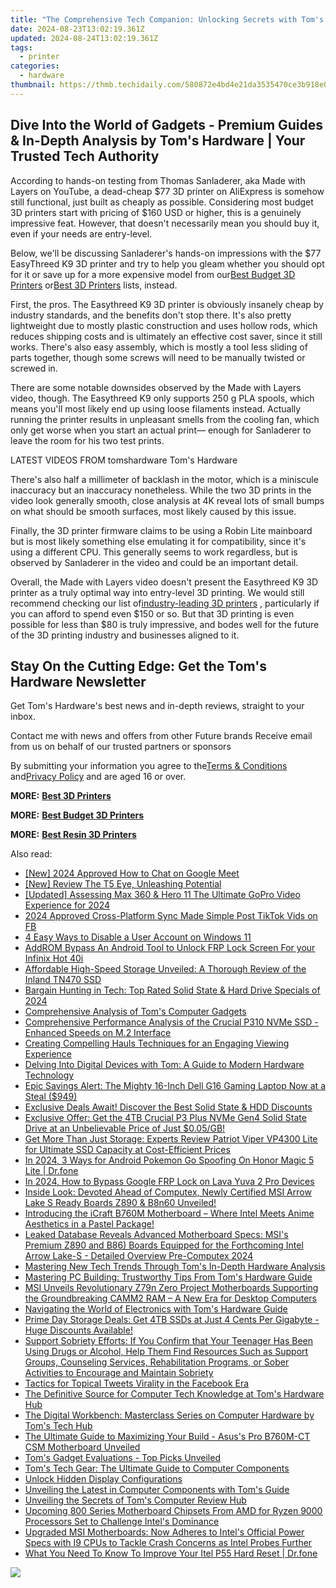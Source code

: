 ```yaml
---
title: "The Comprehensive Tech Companion: Unlocking Secrets with Tom's Hardware Know-How"
date: 2024-08-23T13:02:19.361Z
updated: 2024-08-24T13:02:19.361Z
tags:
  - printer
categories:
  - hardware
thumbnail: https://thmb.techidaily.com/580872e4bd4e21da3535470ce3b918e09ae5b8653067a4110ec11928ef11818a.jpg
---
```


## Dive Into the World of Gadgets - Premium Guides & In-Depth Analysis by Tom's Hardware | Your Trusted Tech Authority

According to hands-on testing from Thomas Sanladerer, aka Made with Layers on YouTube, a dead-cheap $77 3D printer on AliExpress is somehow still functional, just built as cheaply as possible. Considering most budget 3D printers start with pricing of $160 USD or higher, this is a genuinely impressive feat. However, that doesn't necessarily mean you should buy it, even if your needs are entry-level.

 Below, we'll be discussing Sanladerer's hands-on impressions with the $77 EasyThreed K9 3D printer and try to help you gleam whether you should opt for it or save up for a more expensive model from our[Best Budget 3D Printers](https://www.tomshardware.com/best-picks/best-budget-3d-printers) or[Best 3D Printers](https://www.tomshardware.com/best-picks/best-3d-printers) lists, instead.

 First, the pros. The Easythreed K9 3D printer is obviously insanely cheap by industry standards, and the benefits don't stop there. It's also pretty lightweight due to mostly plastic construction and uses hollow rods, which reduces shipping costs and is ultimately an effective cost saver, since it still works. There's also easy assembly, which is mostly a tool less sliding of parts together, though some screws will need to be manually twisted or screwed in.

 There are some notable downsides observed by the Made with Layers video, though. The Easythreed K9 only supports 250 g PLA spools, which means you'll most likely end up using loose filaments instead. Actually running the printer results in unpleasant smells from the cooling fan, which only get worse when you start an actual print— enough for Sanladerer to leave the room for his two test prints.

 LATEST VIDEOS FROM tomshardware Tom's Hardware

 There's also half a millimeter of backlash in the motor, which is a miniscule inaccuracy but an inaccuracy nonetheless. While the two 3D prints in the video look generally smooth, close analysis at 4K reveal lots of small bumps on what should be smooth surfaces, most likely caused by this issue.

 Finally, the 3D printer firmware claims to be using a Robin Lite mainboard but is most likely something else emulating it for compatibility, since it's using a different CPU. This generally seems to work regardless, but is observed by Sanladerer in the video and could be an important detail.

 Overall, the Made with Layers video doesn't present the Easythreed K9 3D printer as a truly optimal way into entry-level 3D printing. We would still recommend checking our list of[industry-leading 3D printers](https://www.tomshardware.com/best-picks/best-3d-printers) , particularly if you can afford to spend even $150 or so. But that 3D printing is even possible for less than $80 is truly impressive, and bodes well for the future of the 3D printing industry and businesses aligned to it.

## Stay On the Cutting Edge: Get the Tom's Hardware Newsletter

 Get Tom's Hardware's best news and in-depth reviews, straight to your inbox.

 Contact me with news and offers from other Future brands  Receive email from us on behalf of our trusted partners or sponsors

 By submitting your information you agree to the[Terms & Conditions](https://futureplc.com/terms-conditions/) and[Privacy Policy](https://futureplc.com/privacy-policy/) and are aged 16 or over.

**MORE:** [**Best 3D Printers**](https://www.tomshardware.com/best-picks/best-3d-printers)

**MORE:** [**Best Budget 3D Printers**](https://www.tomshardware.com/best-picks/best-budget-3d-printers)

**MORE:** [**Best Resin 3D Printers**](https://www.tomshardware.com/best-picks/best-resin-3d-printers)


<ins class="adsbygoogle"
     style="display:block"
     data-ad-format="autorelaxed"
     data-ad-client="ca-pub-7571918770474297"
     data-ad-slot="1223367746"></ins>



<ins class="adsbygoogle"
     style="display:block"
     data-ad-client="ca-pub-7571918770474297"
     data-ad-slot="8358498916"
     data-ad-format="auto"
     data-full-width-responsive="true"></ins>

<span class="atpl-alsoreadstyle">Also read:</span>
<div><ul>
<li><a href="https://screen-activity-recording.techidaily.com/new-2024-approved-how-to-chat-on-google-meet/"><u>[New] 2024 Approved  How to Chat on Google Meet</u></a></li>
<li><a href="https://extra-support.techidaily.com/new-review-the-t5-eye-unleashing-potential/"><u>[New] Review  The T5 Eye, Unleashing Potential</u></a></li>
<li><a href="https://vp-tips.techidaily.com/updated-assessing-max-360-and-hero-11-the-ultimate-gopro-video-experience-for-2024/"><u>[Updated] Assessing Max 360 & Hero 11  The Ultimate GoPro Video Experience for 2024</u></a></li>
<li><a href="https://facebook-clips.techidaily.com/2024-approved-cross-platform-sync-made-simple-post-tiktok-vids-on-fb/"><u>2024 Approved  Cross-Platform Sync Made Simple  Post TikTok Vids on FB</u></a></li>
<li><a href="https://win11-tips.techidaily.com/4-easy-ways-to-disable-a-user-account-on-windows-11/"><u>4 Easy Ways to Disable a User Account on Windows 11</u></a></li>
<li><a href="https://bypass-frp.techidaily.com/addrom-bypass-an-android-tool-to-unlock-frp-lock-screen-for-your-infinix-hot-40i-by-drfone-android/"><u>AddROM Bypass An Android Tool to Unlock FRP Lock Screen For your Infinix Hot 40i</u></a></li>
<li><a href="https://hardware-tips.techidaily.com/affordable-high-speed-storage-unveiled-a-thorough-review-of-the-inland-tn470-ssd/"><u>Affordable High-Speed Storage Unveiled: A Thorough Review of the Inland TN470 SSD</u></a></li>
<li><a href="https://hardware-tips.techidaily.com/bargain-hunting-in-tech-top-rated-solid-state-and-hard-drive-specials-of-2024/"><u>Bargain Hunting in Tech: Top Rated Solid State & Hard Drive Specials of 2024</u></a></li>
<li><a href="https://hardware-tips.techidaily.com/comprehensive-analysis-of-toms-computer-gadgets/"><u>Comprehensive Analysis of Tom's Computer Gadgets</u></a></li>
<li><a href="https://hardware-tips.techidaily.com/comprehensive-performance-analysis-of-the-crucial-p310-nvme-ssd-enhanced-speeds-on-m2-interface/"><u>Comprehensive Performance Analysis of the Crucial P310 NVMe SSD - Enhanced Speeds on M.2 Interface</u></a></li>
<li><a href="https://fox-links.techidaily.com/creating-compelling-hauls-techniques-for-an-engaging-viewing-experience/"><u>Creating Compelling Hauls  Techniques for an Engaging Viewing Experience</u></a></li>
<li><a href="https://hardware-tips.techidaily.com/delving-into-digital-devices-with-tom-a-guide-to-modern-hardware-technology/"><u>Delving Into Digital Devices with Tom: A Guide to Modern Hardware Technology</u></a></li>
<li><a href="https://hardware-tips.techidaily.com/1723862653269-epic-savings-alert-the-mighty-16-inch-dell-g16-gaming-laptop-now-at-a-steal-949/"><u>Epic Savings Alert: The Mighty 16-Inch Dell G16 Gaming Laptop Now at a Steal ($949)</u></a></li>
<li><a href="https://hardware-tips.techidaily.com/exclusive-deals-await-discover-the-best-solid-state-and-hdd-discounts/"><u>Exclusive Deals Await! Discover the Best Solid State & HDD Discounts</u></a></li>
<li><a href="https://hardware-tips.techidaily.com/exclusive-offer-get-the-4tb-crucial-p3-plus-nvme-gen4-solid-state-drive-at-an-unbelievable-price-of-just-005gb/"><u>Exclusive Offer: Get the 4TB Crucial P3 Plus NVMe Gen4 Solid State Drive at an Unbelievable Price of Just $0.05/GB!</u></a></li>
<li><a href="https://hardware-tips.techidaily.com/get-more-than-just-storage-experts-review-patriot-viper-vp4300-lite-for-ultimate-ssd-capacity-at-cost-efficient-prices/"><u>Get More Than Just Storage: Experts Review Patriot Viper VP4300 Lite for Ultimate SSD Capacity at Cost-Efficient Prices</u></a></li>
<li><a href="https://pokemon-go-android.techidaily.com/in-2024-3-ways-for-android-pokemon-go-spoofing-on-honor-magic-5-lite-drfone-by-drfone-virtual-android/"><u>In 2024, 3 Ways for Android Pokemon Go Spoofing On Honor Magic 5 Lite | Dr.fone</u></a></li>
<li><a href="https://android-frp.techidaily.com/in-2024-how-to-bypass-google-frp-lock-on-lava-yuva-2-pro-devices-by-drfone-android/"><u>In 2024, How to Bypass Google FRP Lock on Lava Yuva 2 Pro Devices</u></a></li>
<li><a href="https://hardware-tips.techidaily.com/inside-look-devoted-ahead-of-computex-newly-certified-msi-arrow-lake-s-ready-boards-z890-and-b8n60-unveiled/"><u>Inside Look: Devoted Ahead of Computex, Newly Certified MSI Arrow Lake S Ready Boards Z890 & B8n60 Unveiled!</u></a></li>
<li><a href="https://hardware-tips.techidaily.com/introducing-the-icraft-b760m-motherboard-where-intel-meets-anime-aesthetics-in-a-pastel-package/"><u>Introducing the iCraft B760M Motherboard – Where Intel Meets Anime Aesthetics in a Pastel Package!</u></a></li>
<li><a href="https://hardware-tips.techidaily.com/leaked-database-reveals-advanced-motherboard-specs-msis-premium-z890-and-b86-boards-equipped-for-the-forthcoming-intel-arrow-lake-s-detailed-overview-pre-co75/"><u>Leaked Database Reveals Advanced Motherboard Specs: MSI's Premium Z890 and B86) Boards Equipped for the Forthcoming Intel Arrow Lake-S - Detailed Overview Pre-Computex 2024</u></a></li>
<li><a href="https://hardware-tips.techidaily.com/mastering-new-tech-trends-through-toms-in-depth-hardware-analysis/"><u>Mastering New Tech Trends Through Tom's In-Depth Hardware Analysis</u></a></li>
<li><a href="https://hardware-tips.techidaily.com/mastering-pc-building-trustworthy-tips-from-toms-hardware-guide/"><u>Mastering PC Building: Trustworthy Tips From Tom's Hardware Guide</u></a></li>
<li><a href="https://hardware-tips.techidaily.com/msi-unveils-revolutionary-z79n-zero-project-motherboards-supporting-the-groundbreaking-camm2-ram-a-new-era-for-desktop-computers/"><u>MSI Unveils Revolutionary Z79n Zero Project Motherboards Supporting the Groundbreaking CAMM2 RAM – A New Era for Desktop Computers</u></a></li>
<li><a href="https://hardware-tips.techidaily.com/navigating-the-world-of-electronics-with-toms-hardware-guide/"><u>Navigating the World of Electronics with Tom's Hardware Guide</u></a></li>
<li><a href="https://hardware-tips.techidaily.com/1723864252424-prime-day-storage-deals-get-4tb-ssds-at-just-4-cents-per-gigabyte-huge-discounts-available/"><u>Prime Day Storage Deals: Get 4TB SSDs at Just 4 Cents Per Gigabyte - Huge Discounts Available!</u></a></li>
<li><a href="https://hardware-tips.techidaily.com/support-sobriety-efforts-if-you-confirm-that-your-teenager-has-been-using-drugs-or-alcohol-help-them-find-resources-such-as-support-groups-counseling-servic90/"><u>Support Sobriety Efforts: If You Confirm that Your Teenager Has Been Using Drugs or Alcohol, Help Them Find Resources Such as Support Groups, Counseling Services, Rehabilitation Programs, or Sober Activities to Encourage and Maintain Sobriety</u></a></li>
<li><a href="https://facebook-videos.techidaily.com/tactics-for-topical-tweets-virality-in-the-facebook-era/"><u>Tactics for Topical Tweets  Virality in the Facebook Era</u></a></li>
<li><a href="https://hardware-tips.techidaily.com/the-definitive-source-for-computer-tech-knowledge-at-toms-hardware-hub/"><u>The Definitive Source for Computer Tech Knowledge at Tom's Hardware Hub</u></a></li>
<li><a href="https://hardware-tips.techidaily.com/the-digital-workbench-masterclass-series-on-computer-hardware-by-toms-tech-hub/"><u>The Digital Workbench: Masterclass Series on Computer Hardware by Tom's Tech Hub</u></a></li>
<li><a href="https://hardware-tips.techidaily.com/the-ultimate-guide-to-maximizing-your-build-asuss-pro-b760m-ct-csm-motherboard-unveiled/"><u>The Ultimate Guide to Maximizing Your Build - Asus's Pro B760M-CT CSM Motherboard Unveiled</u></a></li>
<li><a href="https://hardware-tips.techidaily.com/toms-gadget-evaluations-top-picks-unveiled/"><u>Tom's Gadget Evaluations - Top Picks Unveiled</u></a></li>
<li><a href="https://hardware-tips.techidaily.com/toms-tech-gear-the-ultimate-guide-to-computer-components/"><u>Tom's Tech Gear: The Ultimate Guide to Computer Components</u></a></li>
<li><a href="https://network-issues.techidaily.com/unlock-hidden-display-configurations/"><u>Unlock Hidden Display Configurations</u></a></li>
<li><a href="https://hardware-tips.techidaily.com/unveiling-the-latest-in-computer-components-with-toms-guide/"><u>Unveiling the Latest in Computer Components with Tom's Guide</u></a></li>
<li><a href="https://hardware-tips.techidaily.com/unveiling-the-secrets-of-toms-computer-review-hub/"><u>Unveiling the Secrets of Tom's Computer Review Hub</u></a></li>
<li><a href="https://hardware-tips.techidaily.com/upcoming-800-series-motherboard-chipsets-from-amd-for-ryzen-9000-processors-set-to-challenge-intels-dominance/"><u>Upcoming 800 Series Motherboard Chipsets From AMD for Ryzen 9000 Processors Set to Challenge Intel's Dominance</u></a></li>
<li><a href="https://hardware-tips.techidaily.com/upgraded-msi-motherboards-now-adheres-to-intels-official-power-specs-with-i9-cpus-to-tackle-crash-concerns-as-intel-probes-further/"><u>Upgraded MSI Motherboards: Now Adheres to Intel's Official Power Specs with I9 CPUs to Tackle Crash Concerns as Intel Probes Further</u></a></li>
<li><a href="https://techidaily.com/what-you-need-to-know-to-improve-your-itel-p55-hard-reset-drfone-by-drfone-reset-android-reset-android/"><u>What You Need To Know To Improve Your Itel P55 Hard Reset | Dr.fone</u></a></li>
</ul></div>

<!-- affiliate ads begin -->
<a href="https://secure.2checkout.com/order/checkout.php?PRODS=4940317&QTY=1&AFFILIATE=108875&CART=1"><img src="https://secure.avangate.com/images/merchant/333ac5d90817d69113471fbb6e531bee/sps-partnership-728x90eng.png" border="0"></a>
<!-- affiliate ads end -->